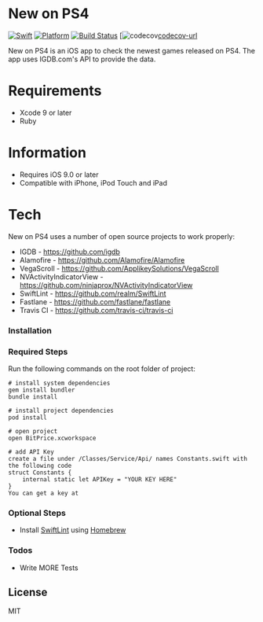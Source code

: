 # New on PS4

[![Swift][swift-badge]][swift-url] 
[![Platform][platform-badge]][platform-url]
[![Build Status][build-badge]][build-url]
[![codecov][codecov-badge][codecov-url]

New on PS4 is an iOS app to check the newest games released on PS4.
The app uses IGDB.com's API to provide the data.


# Requirements

  - Xcode 9 or later
  - Ruby
  
# Information
- Requires iOS 9.0 or later
- Compatible with iPhone, iPod Touch and iPad


# Tech

New on PS4 uses a number of open source projects to work properly:
* IGDB - https://github.com/igdb
* Alamofire - https://github.com/Alamofire/Alamofire
* VegaScroll - https://github.com/ApplikeySolutions/VegaScroll
* NVActivityIndicatorView - https://github.com/ninjaprox/NVActivityIndicatorView
* SwiftLint - https://github.com/realm/SwiftLint
* Fastlane - https://github.com/fastlane/fastlane
* Travis CI - https://github.com/travis-ci/travis-ci


### Installation

### Required Steps

Run the following commands on the root folder of project:

```
# install system dependencies
gem install bundler
bundle install

# install project dependencies
pod install

# open project
open BitPrice.xcworkspace

# add API Key
create a file under /Classes/Service/Api/ names Constants.swift with the following code
struct Constants {
	internal static let APIKey = "YOUR KEY HERE"
}
You can get a key at 
```

### Optional Steps

- Install [SwiftLint](https://github.com/realm/SwiftLint#using-homebrew) using [Homebrew](https://brew.sh/)


### Todos

 - Write MORE Tests

License
----

MIT


[dill]: <https://github.com/guilhermehmcarvalho/PS4WeekReleases.git>
[git-repo-url]: <https://github.com/joemccann/dillinger.git>
[swift-badge]: https://img.shields.io/badge/swift-4.0-orange.svg?style=flat
[swift-url]: https://swift.org
[platform-badge]: https://img.shields.io/badge/platform-iOS%209+-lightgrey.svg
[platform-url]: https://developer.apple.com/swift
[codecov-badge]: https://codecov.io/gh/guilhermehmcarvalho/NewOnPS4/branch/master/graph/badge.svg
[codecov-url]: https://codecov.io/gh/guilhermehmcarvalho/NewOnPS4
[build-badge]: https://travis-ci.org/guilhermehmcarvalho/PS4WeekReleases.svg?branch=master
[build-url]: https://travis-ci.org/guilhermehmcarvalho/PS4WeekReleases
